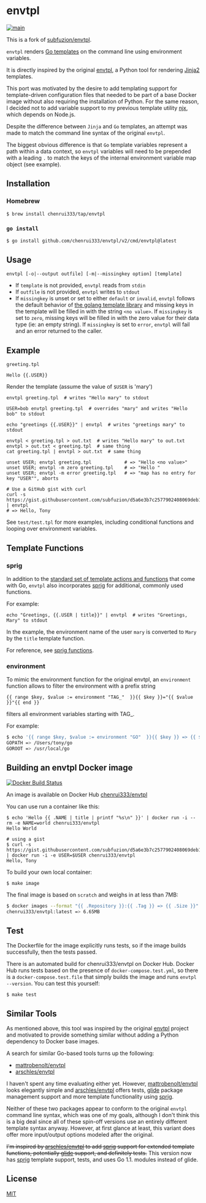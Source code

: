 # envtpl

[![main](https://github.com/chenrui333/envtpl/actions/workflows/main.yml/badge.svg)](https://github.com/chenrui333/envtpl/actions/workflows/main.yml)

This is a fork of [subfuzion/envtpl](https://github.com/subfuzion/envtpl).

`envtpl` renders [Go templates] on the command line using environment variables.

It is directly inspired by the original [envtpl], a Python tool for rendering
[Jinja2] templates.

This port was motivated by the desire to add templating support for template-driven
configuration files that needed to be part of a base Docker image without also
requiring the installation of Python. For the same reason, I decided not to add
variable support to my previous template utility [njx], which depends on Node.js.

Despite the difference between `Jinja` and `Go` templates, an attempt was made
to match the command line syntax of the original `envtpl`.

The biggest obvious difference is that `Go` template variables represent a path within
a data context, so `envtpl` variables will need to be prepended with a leading `.` to
match the keys of the internal environment variable map object (see example).

## Installation

### Homebrew

```sh
$ brew install chenrui333/tap/envtpl
```

### `go install`

```sh
$ go install github.com/chenrui333/envtpl/v2/cmd/envtpl@latest
```

## Usage

    envtpl [-o|--output outfile] [-m|--missingkey option] [template]

* If `template` is not provided, `envtpl` reads from `stdin`
* If `outfile` is not provided, `envtpl` writes to `stdout`
* If `missingkey` is unset or set to either `default` or `invalid`,
  `envtpl` follows the default behavior of
  [the golang template library](https://golang.org/pkg/text/template/#Template.Option)
  and missing keys in the template will be filled in with the string
  `<no value>`.  If `missingkey` is set to `zero`, missing keys will be
  filled in with the zero value for their data type (ie: an empty
  string).  If `missingkey` is set to `error`, `envtpl` will fail and
  an error returned to the caller.

## Example

`greeting.tpl`

    Hello {{.USER}}

Render the template (assume the value of `$USER` is 'mary')

    envtpl greeting.tpl  # writes "Hello mary" to stdout

    USER=bob envtpl greeting.tpl  # overrides "mary" and writes "Hello bob" to stdout

    echo "greetings {{.USER}}" | envtpl  # writes "greetings mary" to stdout

    envtpl < greeting.tpl > out.txt  # writes "Hello mary" to out.txt
    envtpl > out.txt < greeting.tpl  # same thing
    cat greeting.tpl | envtpl > out.txt  # same thing

    unset USER; envtpl greeting.tpl            # => "Hello <no value>"
    unset USER; envtpl -m zero greeting.tpl    # => "Hello "
    unset USER; envtpl -m error greeting.tpl   # => "map has no entry for key "USER"", aborts

	# Use a GitHub gist with curl
	curl -s https://gist.githubusercontent.com/subfuzion/d5a6e3b7c2577902408069deb1d8e4d7/raw/2e4c0b894e2983411a20ffa5ee84aeafa5c6ebfb/greeting.tpl | envtpl
	# => Hello, Tony

See `test/test.tpl` for more examples, including conditional functions and looping over environment variables.

## Template Functions

### sprig
In addition to the [standard set of template actions and functions][standard-templates]
that come with Go, `envtpl` also incorporates [sprig] for additional, commonly used functions.

For example:

    echo "Greetings, {{.USER | title}}" | envtpl  # writes "Greetings, Mary" to stdout

In the example, the environment name of the user `mary` is converted to `Mary` by the `title` template function.

For reference, see [sprig functions].

### environment

To mimic the environment function for the original envtpl, an `environment` function allows to filter the environment with a prefix string

    {{ range $key, $value := environment "TAG_"  }}{{ $key }}="{{ $value }}"{{ end }}

filters all environment variables starting with TAG_.

For example:

```bash
$ echo '{{ range $key, $value := environment "GO"  }}{{ $key }} => {{ $value }} {{ "\n" }}{{ end }}' | envtpl
GOPATH => /Users/tony/go
GOROOT => /usr/local/go
```

## Building an envtpl Docker image

[![Docker Build Status](https://img.shields.io/docker/build/chenrui333/envtpl.svg)](https://hub.docker.com/r/chenrui333/envtpl/)

An image is available on Docker Hub [chenrui333/envtpl](https://hub.docker.com/r/chenrui333/envtpl/)

You can use run a container like this:

    $ echo 'Hello {{ .NAME | title | printf "%s\n" }}' | docker run -i --rm -e NAME=world chenrui333/envtpl
    Hello World

    # using a gist
    $ curl -s https://gist.githubusercontent.com/subfuzion/d5a6e3b7c2577902408069deb1d8e4d7/raw/2e4c0b894e2983411a20ffa5ee84aeafa5c6ebfb/greeting.tpl | docker run -i -e USER=$USER chenrui333/envtpl
    Hello, Tony


To build your own local container:

	$ make image

The final image is based on `scratch` and weighs in at less than 7MB:

```bash
$ docker images --format "{{ .Repository }}:{{ .Tag }} => {{ .Size }}" chenrui333/envtpl
chenrui333/envtpl:latest => 6.65MB
```

## Test

The Dockerfile for the image explicitly runs tests, so if the image
builds successfully, then the tests passed.

There is an automated build for chenrui333/envtpl on Docker Hub. Docker
Hub runs tests based on the presence of `docker-compose.test.yml`, so
there is a `docker-compose.test.file` that simply builds the image and
runs `envtpl --version`. You can test this yourself:

    $ make test

## Similar Tools

As mentioned above, this tool was inspired by the original [envtpl] project and
motivated to provide something similar without adding a Python dependency to
Docker base images.

A search for similar Go-based tools turns up the following:

 * [mattrobenolt/envtpl]
 * [arschles/envtpl]

I haven't spent any time evaluating either yet. However, [mattrobenolt/envtpl] looks elegantly simple and [arschles/envtpl] offers tests, [glide] package management support and more template functionality using [sprig].

Neither of these two packages appear to conform to the original `envtpl` command line syntax, which was one of my goals, although I don't think this is a big deal since all of these spin-off versions use an entirely different template syntax anyway. However, at first glance at least, this variant does offer more input/output options modeled after the original.

~~I'm inspired by [arschles/envtpl] to add [sprig] support for extended template functions, potentially [glide] support, and definitely tests.~~ This version now has [sprig] template support, tests, and uses Go 1.1. modules instead of glide.

## License

[MIT](https://raw.githubusercontent.com/chenrui333/envtpl/master/LICENSE)


[arschles/envtpl]:     https://github.com/arschles/envtpl
[envtpl]:              https://github.com/andreasjansson/envtpl
[glide]:               https://github.com/Masterminds/glide
[Go templates]:        https://golang.org/pkg/text/template/
[Jinja2]:              http://jinja.pocoo.org/docs/dev/
[mattrobenolt/envtpl]: https://github.com/mattrobenolt/envtpl
[njx]:                 https://github.com/subfuzion/njx
[sprig]:               https://github.com/Masterminds/sprig
[sprig functions]:     http://masterminds.github.io/sprig/
[standard-templates]:  https://golang.org/pkg/text/template/
